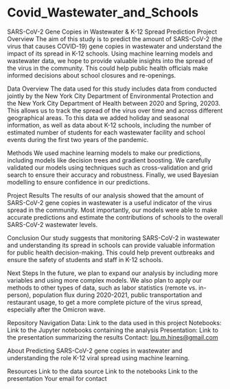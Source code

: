 # Covid_Wastewater_and_Schools

SARS-CoV-2 Gene Copies in Wastewater & K-12 Spread Prediction
Project Overview
The aim of this study is to predict the amount of SARS-CoV-2 (the virus that causes COVID-19) gene copies in wastewater and understand the impact of its spread in K-12 schools. Using machine learning models and wastewater data, we hope to provide valuable insights into the spread of the virus in the community. This could help public health officials make informed decisions about school closures and re-openings.

Data Overview
The data used for this study includes data from conducted jointly by the New York City Department of Environmental Protection and the New York City Department of Health between 2020 and Spring, 20203.  This allows us to track the spread of the virus over time and across different geographical areas. To this data we added holiday and seasonal information, as well as data about K-12 schools, including the number of estimated number of students for each wastewater facility and school events during the first two years of the pandemic.

Methods
We used machine learning models to make our predictions, including models like decision trees and gradient boosting. We carefully validated our models using techniques such as cross-validation and grid search to ensure their accuracy and robustness. Finally, we used Bayesian modelling to ensure confidence in our predictions. 

Project Results
The results of our analysis showed that the amount of SARS-CoV-2 gene copies in wastewater is a useful indicator of the virus spread in the community. Most importantly, our models were able to make accurate predictions and estimate the contributions of schools to the overall SARS-CoV-2 wastewater levels.

Conclusion
Our study suggests that monitoring SARS-CoV-2 in wastewater and understanding its spread in schools can provide valuable information for public health decision-making. This could help prevent outbreaks and ensure the safety of students and staff in K-12 schools.

Next Steps
In the future, we plan to expand our analysis by including more variables and using more complex models. We also plan to apply our methods to other types of data, such as labor statistics (remote vs. in-person), population flux during 2020-2021, public transportation and restaurant usage, to get a more complete picture of the virus spread, especially after the Omicron wave. 

Repository Navigation
Data: Link to the data used in this project
Notebooks: Link to the Jupyter notebooks containing the analysis
Presentation: Link to the presentation summarizing the results
Contact: lou.m.hines@gmail.com



About
Predicting SARS-CoV-2 gene copies in wastewater and understanding the role K-12 viral spread using machine learning.

Resources
Link to the data source
Link to the notebooks
Link to the presentation
Your email for contact

